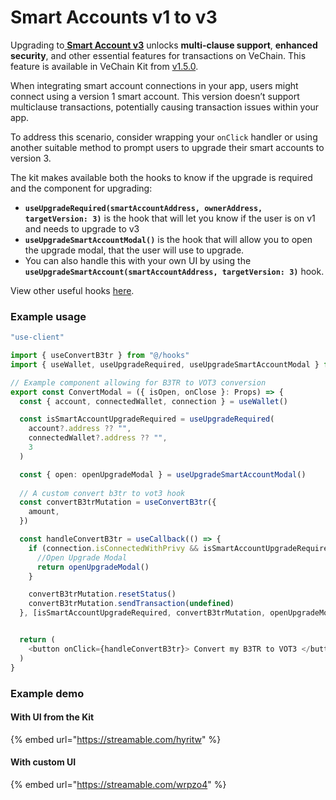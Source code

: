 # Smart Accounts v1 to v3

Upgrading to[ **Smart Account v3**](../../social-login/smart-accounts.md) unlocks **multi-clause support**, **enhanced security**, and other essential features for transactions on VeChain. This feature is available in VeChain Kit from [v1.5.0](https://github.com/vechain/vechain-kit/releases/tag/1.5.0).

When integrating smart account connections in your app, users might connect using a version 1 smart account. This version doesn’t support multiclause transactions, potentially causing transaction issues within your app.

To address this scenario, consider wrapping your `onClick` handler or using another suitable method to prompt users to upgrade their smart accounts to version 3.

The kit makes available both the hooks to know if the upgrade is required and the component for upgrading:

* **`useUpgradeRequired(smartAccountAddress, ownerAddress, targetVersion: 3)`** is the hook that will let you know if the user is on v1 and needs to upgrade to v3
* **`useUpgradeSmartAccountModal()`** is the hook that will allow you to open the upgrade modal, that the user will use to upgrade.
* You can also handle this with your own UI by using the **`useUpgradeSmartAccount(smartAccountAddress, targetVersion: 3)`** hook.

View other useful hooks [here](../hooks/smart-account.md).

### Example usage

```typescript
"use-client"

import { useConvertB3tr } from "@/hooks"
import { useWallet, useUpgradeRequired, useUpgradeSmartAccountModal } from "@vechain/vechain-kit"

// Example component allowing for B3TR to VOT3 conversion
export const ConvertModal = ({ isOpen, onClose }: Props) => {
  const { account, connectedWallet, connection } = useWallet()

  const isSmartAccountUpgradeRequired = useUpgradeRequired(
    account?.address ?? "",
    connectedWallet?.address ?? "",
    3
  )

  const { open: openUpgradeModal } = useUpgradeSmartAccountModal()
  
  // A custom convert b3tr to vot3 hook
  const convertB3trMutation = useConvertB3tr({
    amount,
  })

  const handleConvertB3tr = useCallback(() => {
    if (connection.isConnectedWithPrivy && isSmartAccountUpgradeRequired) {
      //Open Upgrade Modal
      return openUpgradeModal()
    }

    convertB3trMutation.resetStatus()
    convertB3trMutation.sendTransaction(undefined)
  }, [isSmartAccountUpgradeRequired, convertB3trMutation, openUpgradeModal, connection])


  return (
    <button onClick={handleConvertB3tr}> Convert my B3TR to VOT3 </button>
  )
}
```

### Example demo

#### With UI from the Kit

{% embed url="https://streamable.com/hyritw" %}

#### With custom UI

{% embed url="https://streamable.com/wrpzo4" %}
